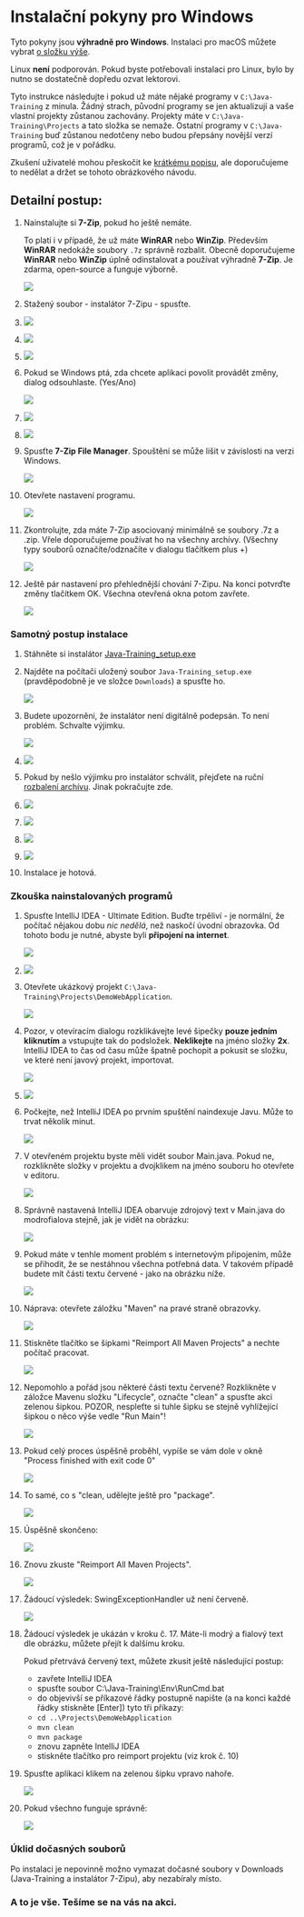 Instalační pokyny pro Windows
=============================

Tyto pokyny jsou **výhradně pro Windows**.
Instalaci pro macOS můžete vybrat [o složku výše](../).

Linux **není** podporován. Pokud byste potřebovali instalaci pro Linux,
bylo by nutno se dostatečně dopředu ozvat lektorovi.

Tyto instrukce následujte i pokud už máte nějaké programy v
`C:\Java-Training` z minula. Žádný strach, původní programy se jen aktualizují a vaše vlastní projekty zůstanou zachovány.
Projekty máte v `C:\Java-Training\Projects` a tato složka se nemaže.
Ostatní programy v `C:\Java-Training` buď zůstanou nedotčeny
nebo budou přepsány novější verzí programů, což je v pořádku.

Zkušení uživatelé mohou přeskočit ke [krátkému popisu](advanced.html),
ale doporučujeme to nedělat a držet se tohoto obrázkového návodu.



Detailní postup:
-----------------

1.  Nainstalujte si **7-Zip**, pokud ho ještě nemáte.

    To platí i v případě, že už máte **WinRAR** nebo **WinZip**.
    Především **WinRAR** nedokáže soubory `.7z` správně rozbalit.
    Obecně doporučujeme **WinRAR** nebo **WinZip** úplně odinstalovat
    a používat výhradně **7-Zip**.
    Je zdarma, open-source a funguje výborně.

	![](img/img001.png)

3.  Stažený soubor - instalátor 7-Zipu - spusťte.

4.  ![](img/img002.png)

5.  ![](img/img003.png)

6.  ![](img/img004.png)

7. Pokud se Windows ptá, zda chcete aplikaci povolit provádět změny, dialog odsouhlaste. (Yes/Ano)

    ![](img/img005.png)

8.  ![](img/img006.png)

9. 	![](img/img007.png)

10. Spusťte **7-Zip File Manager**. Spouštění se může lišit v závislosti
    na verzi Windows.

    ![](img/img008.png)

11.	Otevřete nastavení programu.

    ![](img/img009.png)

12.	Zkontrolujte, zda máte 7-Zip asociovaný minimálně se soubory .7z a .zip. Vřele doporučujeme používat ho na všechny archívy. (Všechny typy souborů označíte/odznačíte v dialogu tlačítkem plus +)

    ![](img/img010.png)

13.	Ještě pár nastavení pro přehlednější chování 7-Zipu. Na konci potvrďte změny tlačítkem OK. Všechna otevřená okna potom zavřete.

    ![](img/img011.png)



### Samotný postup instalace

1.  Stáhněte si instalátor
    [Java-Training_setup.exe](https://github.com/czechitas/java-install-dist/releases/download/2020-jaro/ultimate/win/Java-Training_setup.exe)

2.  Najděte na počítači uložený soubor `Java-Training_setup.exe` (pravděpodobně je ve složce
    `Downloads`) a spusťte ho.

    ![](img/img100.png)

3.  Budete upozorněni, že instalátor není digitálně podepsán. To není problém. Schvalte výjimku.

    ![](img/img101.png)

4.  ![](img/img102.png)

5.  Pokud by nešlo výjimku pro instalátor schválit, přejďete na ruční [rozbalení archívu](alternative.html). Jinak pokračujte zde.

6.  ![](img/img103.png)

7.  ![](img/img104.png)

8.  ![](img/img105.png)

9.  ![](img/img106.png)

10. Instalace je hotová.



### <a id="test">Zkouška nainstalovaných programů</a>

1.  Spusťte IntelliJ IDEA - Ultimate Edition. Buďte trpěliví - je normální, že počítač nějakou dobu *nic nedělá*, než naskočí úvodní obrazovka.
    Od tohoto bodu je nutné, abyste byli **připojení na internet**.

    ![](img/img300.png)

2.  ![](img/img301.png)

3.  Otevřete ukázkový projekt `C:\Java-Training\Projects\DemoWebApplication`.

    ![](img/img302.png)

4.  Pozor, v otevíracím dialogu rozklikávejte levé šipečky
    **pouze jedním kliknutím**
    a vstupujte tak do podsložek.
    **Neklikejte** na jméno složky **2x**.
    IntelliJ IDEA to čas od času může špatně pochopit a pokusit se složku,
    ve které není javový projekt, importovat.

    ![](img/img303.png)

5.  ![](img/img304.png)

6.  Počkejte, než IntelliJ IDEA po prvním spuštění naindexuje Javu.
    Může to trvat několik minut.

    ![](img/img305.png)

7.  V otevřeném projektu byste měli vidět soubor Main.java. Pokud ne, rozklikněte složky v projektu a dvojklikem na jméno souboru ho otevřete v editoru.

    ![](img/img306.png)

8.  Správně nastavená IntelliJ IDEA obarvuje zdrojový text v Main.java
    do modrofialova stejně, jak je vidět na obrázku:

    ![](img/img307.png)

9.  Pokud máte v tenhle moment problém s internetovým připojením, může se přihodit, že se nestáhnou všechna potřebná data. V takovém případě budete mít části textu červené - jako na obrázku níže.

    ![](img/img308.png)

10. Náprava: otevřete záložku "Maven" na pravé straně obrazovky.

    ![](img/img309.png)

11. Stiskněte tlačítko se šipkami "Reimport All Maven Projects" a nechte počítač pracovat.

    ![](img/img310.png)

12. Nepomohlo a pořád jsou některé části textu červené? Rozklikněte v záložce Mavenu složku "Lifecycle", označte "clean" a spusťte akci zelenou šipkou. POZOR, nespleťte si tuhle šipku se stejně vyhlížející šipkou o něco výše vedle "Run Main"!

    ![](img/img311.png)

13. Pokud celý proces úspěšně proběhl, vypíše se vám dole v okně "Process finished with exit code 0"

    ![](img/img312.png)

14. To samé, co s "clean, udělejte ještě pro "package".

    ![](img/img313.png)

15. Úspěšně skončeno:

    ![](img/img314.png)

16. Znovu zkuste "Reimport All Maven Projects".

    ![](img/img315.png)

17. Žádoucí výsledek: SwingExceptionHandler už není červeně.

    ![](img/img316.png)

18. Žádoucí výsledek je ukázán v kroku č. 17. Máte-li modrý a fialový text dle obrázku, můžete přejít k dalšímu kroku.

    Pokud přetrvává červený text, můžete zkusit ještě následující postup:
    - zavřete IntelliJ IDEA
    - spusťte soubor C:\Java-Training\Env\RunCmd.bat
    - do objevivší se příkazové řádky postupně napište (a na konci každé řádky stiskněte [Enter]) tyto tři příkazy:
    - `cd ..\Projects\DemoWebApplication`
    - `mvn clean`
    - `mvn package`
    - znovu zapněte IntelliJ IDEA
    - stiskněte tlačítko pro reimport projektu (viz krok č. 10)

19. Spusťte aplikaci klikem na zelenou šipku vpravo nahoře.

    ![](img/img317.png)

20. Pokud všechno funguje správně:

    ![](img/img318.png)


### Úklid dočasných souborů
Po instalaci je nepovinně možno vymazat dočasné soubory v Downloads (Java-Training a instalátor 7-Zipu), aby nezabíraly místo.


### A to je vše. Tešíme se na vás na akci.
